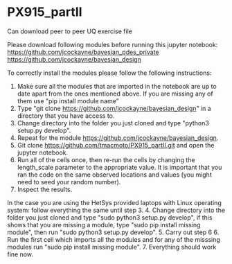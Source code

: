 # PX915_partII
Can download peer to peer UQ exercise file

Please download following modules before running this jupyter notebook: 
https://github.com/jcockayne/bayesian_pdes_private
https://github.com/jcockayne/bayesian_design

To correctly install the modules please follow the following instructions: 
1. Make sure all the modules that are imported in the notebook are up to date apart from the ones mentioned above. If you are missing any of them use "pip install module name"
3. Type "git clone https://github.com/jcockayne/bayesian_design" in a directory that you have access to.
4. Change directory into the folder you just cloned and type "python3 setup.py develop".
5. Repeat for the module https://github.com/jcockayne/bayesian_design.
6. Git clone https://github.com/tmacmoto/PX915_partII.git and open the jupyter notebook.
7. Run all of the cells once, then re-run the cells by changing the length_scale parameter to the appropriate value. It is important that you ran the code on the same observed locations and values (you might need to seed your random number).
8. Inspect the results.



In the case you are using the HetSys provided laptops with Linux operating system: follow everything the same until step 3. 
4. Change directory into the folder you just cloned and type "sudo python3 setup.py develop", if this shows that you are missing a module, type "sudo pip install missing module", then run "sudo python3 setup.py develop". 
5. Carry out step 6
6. Run the first cell which imports all the modules and for any of the misssing modules run "sudo pip install missing module".
7. Everything should work fine now.
